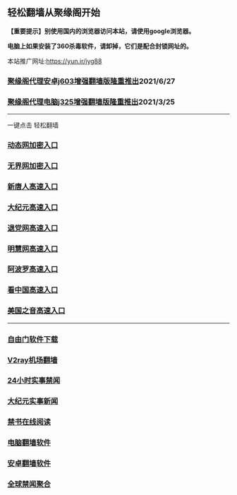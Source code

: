 ## 轻松翻墙从聚缘阁开始

**【重要提示】别使用国内的浏览器访问本站，请使用google浏览器。**

**电脑上如果安装了360杀毒软件，请卸掉，它们是配合封锁网址的。**

本站推广网址:https://yun.ir/jyg88

### [聚缘阁代理安卓j603增强翻墙版隆重推出](https://gitlab.com/juyuange/2/-/raw/master/j603.apk)2021/6/27

### [聚缘阁代理电脑j325增强翻墙版隆重推出](https://gitlab.com/juyuange/2/-/raw/master/j325dn.rar)2021/3/25


***

一键点击 轻松翻墙



### [动态网加密入口](https://c2.oooa2.ga/jyg/e444r)

### [无界网加密入口](https://c2.oooa2.ga/afff/n12r)

### [新唐人高速入口](https://c2.oooa2.ga/mmmg/e5n)

### [大纪元高速入口](https://c2.oooa2.ga/yyyyy/e7n)

### [退党网高速入口](https://c2.oooa2.ga/aakkk/e8m)

### [明慧网高速入口](https://c2.oooa2.ga/aakkk/e3m)

### [阿波罗高速入口](https://c2.oooa2.ga/aakkk/e13m)

### [看中国高速入口](https://c2.oooa2.ga/aakkk/e11m)

### [美国之音高速入口](https://c2.oooa2.ga/aakkk/e18m)

***






### [自由门软件下载](https://git.io/skyfree)

### [V2ray机场翻墙](https://github.com/bannedbook/fanqiang/wiki/V2ray%E6%9C%BA%E5%9C%BA)

### [24小时实事禁闻](https://github.com/fyvn2199/djy/blob/master/gb/n24hr.md?dfh#1)

### [大纪元实事新闻](https://github.com/fyvn2199/djy/blob/master/gb/nsc413.md?dfh#1)

### [禁书在线阅读](https://github.com/txyzum203/djy/blob/master/gb/9p.md?flntdtv#1)

### [电脑翻墙软件](https://github.com/Alvin9999/new-pac/wiki)

### [安卓翻墙软件](https://git.io/afq)

### [全球禁闻聚合](https://github.com/gfw-breaker/banned-news1/blob/master/README.md)












